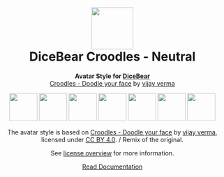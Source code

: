 <h1 align="center"><img src="https://www.dicebear.com/logo-readme.svg" width="96" /> <br />DiceBear Croodles - Neutral</h1>
<p align="center">
  <strong>Avatar Style for <a href="https://www.dicebear.com/">DiceBear</a></strong><br />
  <a href="https://www.figma.com/community/file/966199982810283152">Croodles - Doodle your face</a> by <a href="https://vijayverma.co/">vijay verma</a>
</p>

<p align="center">
  <img src="https://api.dicebear.com/5.x/croodles-neutral/svg?seed=Mimi" width="64" />
  <img src="https://api.dicebear.com/5.x/croodles-neutral/svg?seed=Sasha" width="64" />
  <img src="https://api.dicebear.com/5.x/croodles-neutral/svg?seed=Lilly" width="64" />
  <img src="https://api.dicebear.com/5.x/croodles-neutral/svg?seed=Tigger" width="64" />
  <img src="https://api.dicebear.com/5.x/croodles-neutral/svg?seed=Bella" width="64" />
  <img src="https://api.dicebear.com/5.x/croodles-neutral/svg?seed=Zoe" width="64" />
  <img src="https://api.dicebear.com/5.x/croodles-neutral/svg?seed=Kitty" width="64" />
</p>

<p align="center">
  The avatar style is based on <a href="https://www.figma.com/community/file/966199982810283152">Croodles - Doodle your face</a> by
  <a href="https://vijayverma.co/">vijay verma</a>, licensed under
  <a href="https://creativecommons.org/licenses/by/4.0/">CC BY 4.0</a>. / Remix of the original.
</p>
<p align="center">
  See <a href="https://www.dicebear.com/licenses">license overview</a> for more information.
</p>

<p align="center">
  <a href="https://www.dicebear.com/styles/croodles-neutral">
    Read Documentation
  </a>
</p>
